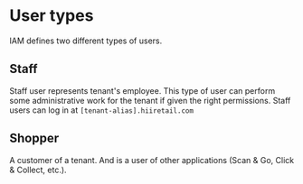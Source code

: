 # User types

IAM defines two different types of users.

## Staff

Staff user represents tenant's employee. This type of user can perform
some administrative work for the tenant if given the right permissions. Staff users can log in at
`[tenant-alias].hiiretail.com`

## Shopper

A customer of a tenant. And is a user of other applications (Scan & Go, Click & Collect, etc.).
